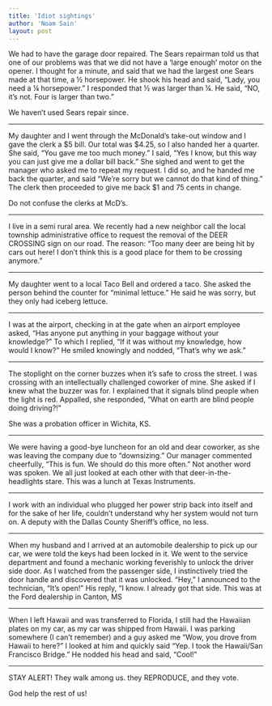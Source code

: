 ```yaml
---
title: 'Idiot sightings'
author: 'Noam Sain'
layout: post
---
```


We had to have the garage door repaired. The Sears repairman told us that one of our problems was that we did not have a ‘large enough’ motor on the opener. I thought for a minute, and said that we had the largest one Sears made at that time, a &frac12; horsepower. He shook his head and said, “Lady, you need a &frac14; horsepower.” I responded that &frac12; was larger than &frac14;. He said, “NO, it’s not. Four is larger than two.”

We haven’t used Sears repair since.

---

My daughter and I went through the McDonald’s take-out window and I gave the clerk a $5 bill. Our total was $4.25, so I also handed her a quarter. She said, “You gave me too much money.” I said, “Yes I know, but this way you can just give me a dollar bill back.” She sighed and went to get the manager who asked me to repeat my request. I did so, and he handed me back the quarter, and said “We’re sorry but we cannot do that kind of thing.” The clerk then proceeded to give me back $1 and 75 cents in change.

Do not confuse the clerks at McD’s.

---

I live in a semi rural area. We recently had a new neighbor call the local township administrative office to request the removal of the DEER CROSSING sign on our road. The reason: “Too many deer are being hit by cars out here! I don’t think this is a good place for them to be crossing anymore.”

---

My daughter went to a local Taco Bell and ordered a taco. She asked the person behind the counter for “minimal lettuce.” He said he was sorry, but they only had iceberg lettuce.

---

I was at the airport, checking in at the gate when an airport employee asked, “Has anyone put anything in your baggage without your knowledge?” To which I replied, “If it was without my knowledge, how would I know?” He smiled knowingly and nodded, “That’s why we ask.”

---

The stoplight on the corner buzzes when it’s safe to cross the street. I was crossing with an intellectually challenged coworker of mine. She asked if I knew what the buzzer was for. I explained that it signals blind people when the light is red. Appalled, she responded, “What on earth are blind people doing driving?!”

She was a probation officer in Wichita, KS.

---

We were having a good-bye luncheon for an old and dear coworker, as she was leaving the company due to “downsizing.” Our manager commented cheerfully, “This is fun. We should do this more often.” Not another word was spoken. We all just looked at each other with that deer-in-the-headlights stare. This was a lunch at Texas Instruments.

---

I work with an individual who plugged her power strip back into itself and for the sake of her life, couldn’t understand why her system would not turn on. A deputy with the Dallas County Sheriff’s office, no less.

---

When my husband and I arrived at an automobile dealership to pick up our car, we were told the keys had been locked in it. We went to the service department and found a mechanic working feverishly to unlock the driver side door. As I watched from the passenger side, I instinctively tried the door handle and discovered that it was unlocked. “Hey,” I announced to the technician, “It’s open!” His reply, “I know. I already got that side. This was at the Ford dealership in Canton, MS

---

When I left Hawaii and was transferred to Florida, I still had the Hawaiian plates on my car, as my car was shipped from Hawaii. I was parking somewhere (I can’t remember) and a guy asked me “Wow, you drove from Hawaii to here?” I looked at him and quickly said “Yep. I took the Hawaii/San Francisco Bridge.” He nodded his head and said, “Cool!”

---

STAY ALERT! They walk among us. they REPRODUCE, and they vote.

God help the rest of us!
